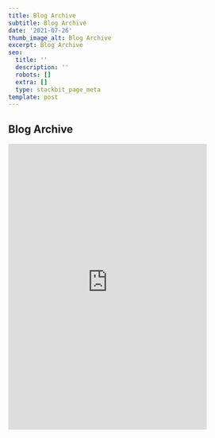 ```yaml
---
title: Blog Archive
subtitle: Blog Archive
date: '2021-07-26'
thumb_image_alt: Blog Archive
excerpt: Blog Archive
seo:
  title: ''
  description: ''
  robots: []
  extra: []
  type: stackbit_page_meta
template: post
---
```

## Blog Archive

 <iframe class="block-content"  width="400" height="575"
            src="https://bgoonz.blogspot.com/" title="YouTube video
            player" frameborder="0" allow="accelerometer; autoplay; clipboard-write;
            encrypted-media; gyroscope; picture-in-picture" allowfullscreen></iframe>